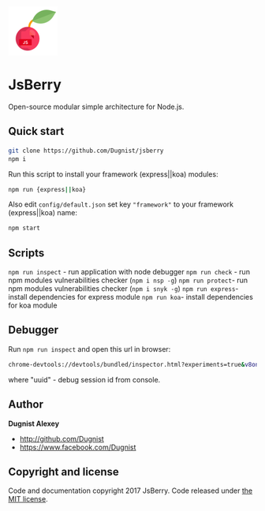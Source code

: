 ![JsBerry logo](public/jsberry.png)

# JsBerry
Open-source modular simple architecture for Node.js.

## Quick start

```bash
git clone https://github.com/Dugnist/jsberry
npm i
```

Run this script to install your framework (express||koa) modules:
```bash
npm run {express||koa}
```

Also edit `config/default.json`
set key `"framework"` to your framework (express||koa) name:

```bash
npm start
```

## Scripts

`npm run inspect` - run application with node debugger
`npm run check` - run npm modules vulnerabilities checker (`npm i nsp -g`)
`npm run protect`- run npm modules vulnerabilities checker (`npm i snyk -g`)
`npm run express`- install dependencies for express module
`npm run koa`- install dependencies for koa module

## Debugger

Run `npm run inspect` and open this url in browser:

```bash
chrome-devtools://devtools/bundled/inspector.html?experiments=true&v8only=true&ws=127.0.0.1:9229/${uuid}
```

where "uuid" - debug session id from console.

## Author

**Dugnist Alexey**

- <http://github.com/Dugnist>
- <https://www.facebook.com/Dugnist>



## Copyright and license

Code and documentation copyright 2017 JsBerry. Code released under [the MIT license](LICENSE).
